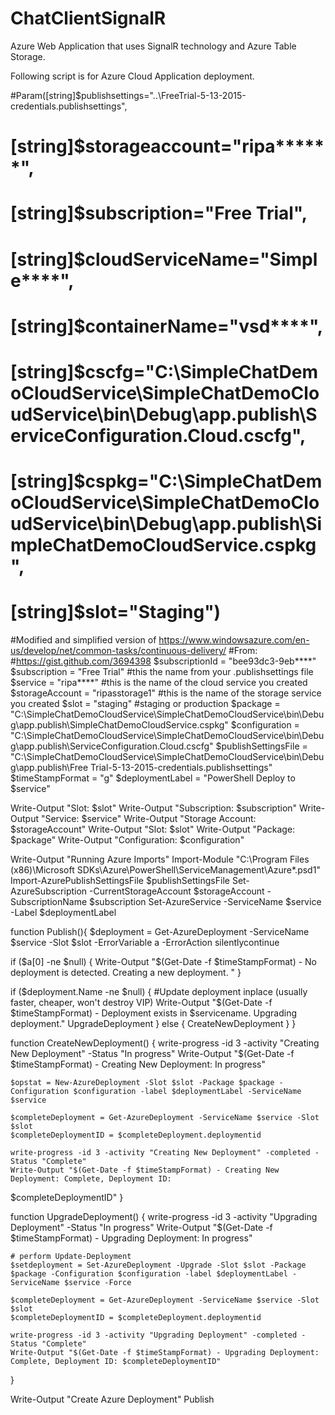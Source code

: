 # ChatClientSignalR
Azure Web Application that uses SignalR technology and Azure Table Storage.

Following script is for Azure Cloud Application deployment.

#Param([string]$publishsettings="..\FreeTrial-5-13-2015-credentials.publishsettings",
#      [string]$storageaccount="ripa******",
#      [string]$subscription="Free Trial",
#      [string]$cloudServiceName="Simple****",
#      [string]$containerName="vsd****",
#      [string]$cscfg="C:\SimpleChatDemoCloudService\SimpleChatDemoCloudService\bin\Debug\app.publish\ServiceConfiguration.Cloud.cscfg",
#      [string]$cspkg="C:\SimpleChatDemoCloudService\SimpleChatDemoCloudService\bin\Debug\app.publish\SimpleChatDemoCloudService.cspkg",
#      [string]$slot="Staging")
	  
#Modified and simplified version of https://www.windowsazure.com/en-us/develop/net/common-tasks/continuous-delivery/
#From: #https://gist.github.com/3694398
$subscriptionId = "bee93dc3-9eb****"
$subscription = "Free Trial" #this the name from your .publishsettings file
$service = "ripa****" #this is the name of the cloud service you created
$storageAccount = "ripasstorage1" #this is the name of the storage service you created
$slot = "staging" #staging or production
$package = "C:\SimpleChatDemoCloudService\SimpleChatDemoCloudService\bin\Debug\app.publish\SimpleChatDemoCloudService.cspkg"
$configuration = "C:\SimpleChatDemoCloudService\SimpleChatDemoCloudService\bin\Debug\app.publish\ServiceConfiguration.Cloud.cscfg"
$publishSettingsFile = "C:\SimpleChatDemoCloudService\SimpleChatDemoCloudService\bin\Debug\app.publish\Free Trial-5-13-2015-credentials.publishsettings"
$timeStampFormat = "g"
$deploymentLabel = "PowerShell Deploy to $service"
  
Write-Output "Slot: $slot"
Write-Output "Subscription: $subscription"
Write-Output "Service: $service"
Write-Output "Storage Account: $storageAccount"
Write-Output "Slot: $slot"
Write-Output "Package: $package"
Write-Output "Configuration: $configuration"
 
Write-Output "Running Azure Imports"
Import-Module "C:\Program Files (x86)\Microsoft SDKs\Azure\PowerShell\ServiceManagement\Azure\*.psd1"
Import-AzurePublishSettingsFile $publishSettingsFile
Set-AzureSubscription -CurrentStorageAccount $storageAccount -SubscriptionName $subscription
Set-AzureService -ServiceName $service -Label $deploymentLabel
  
function Publish(){
 $deployment = Get-AzureDeployment -ServiceName $service -Slot $slot -ErrorVariable a -ErrorAction silentlycontinue
  
 if ($a[0] -ne $null) {
    Write-Output "$(Get-Date -f $timeStampFormat) - No deployment is detected. Creating a new deployment. "
 }
  
 if ($deployment.Name -ne $null) {
    #Update deployment inplace (usually faster, cheaper, won't destroy VIP)
    Write-Output "$(Get-Date -f $timeStampFormat) - Deployment exists in $servicename.  Upgrading deployment."
    UpgradeDeployment
 } else {
    CreateNewDeployment
 }
}
  
function CreateNewDeployment()
{
    write-progress -id 3 -activity "Creating New Deployment" -Status "In progress"
    Write-Output "$(Get-Date -f $timeStampFormat) - Creating New Deployment: In progress"
  
    $opstat = New-AzureDeployment -Slot $slot -Package $package -Configuration $configuration -label $deploymentLabel -ServiceName $service
  
    $completeDeployment = Get-AzureDeployment -ServiceName $service -Slot $slot
    $completeDeploymentID = $completeDeployment.deploymentid
  
    write-progress -id 3 -activity "Creating New Deployment" -completed -Status "Complete"
    Write-Output "$(Get-Date -f $timeStampFormat) - Creating New Deployment: Complete, Deployment ID:
 
$completeDeploymentID"
}
  
function UpgradeDeployment()
{
    write-progress -id 3 -activity "Upgrading Deployment" -Status "In progress"
    Write-Output "$(Get-Date -f $timeStampFormat) - Upgrading Deployment: In progress"
  
    # perform Update-Deployment
    $setdeployment = Set-AzureDeployment -Upgrade -Slot $slot -Package $package -Configuration $configuration -label $deploymentLabel -ServiceName $service -Force
  
    $completeDeployment = Get-AzureDeployment -ServiceName $service -Slot $slot
    $completeDeploymentID = $completeDeployment.deploymentid
  
    write-progress -id 3 -activity "Upgrading Deployment" -completed -Status "Complete"
    Write-Output "$(Get-Date -f $timeStampFormat) - Upgrading Deployment: Complete, Deployment ID: $completeDeploymentID"
}
  
Write-Output "Create Azure Deployment"
Publish
